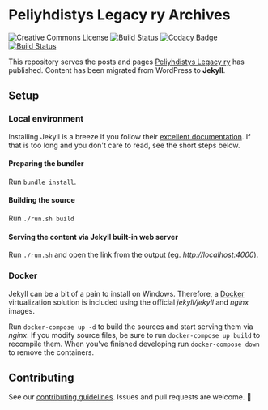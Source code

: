 # Peliyhdistys Legacy ry Archives

[![Creative Commons License](https://i.creativecommons.org/l/by-nc/4.0/88x31.png)](https://creativecommons.org/licenses/by-nc/4.0/) [![Build Status](https://travis-ci.org/pelilegacy/pelilegacy.github.io.svg?branch=master)](https://travis-ci.org/pelilegacy/pelilegacy.github.io) 
[![Codacy Badge](https://api.codacy.com/project/badge/Grade/c027c6320c494d97b27ee693874c3ff3)](https://www.codacy.com/app/nikoheikkila/pelilegacy.github.io?utm_source=github.com&utm_medium=referral&utm_content=pelilegacy/pelilegacy.github.io&utm_campaign=badger)
[![Build Status](https://travis-ci.org/pelilegacy/pelilegacy.github.io.svg?branch=master)](https://travis-ci.org/pelilegacy/pelilegacy.github.io)

This repository serves the posts and pages [Peliyhdistys Legacy ry](https://www.pelilegacy.fi) has published. Content has been migrated from WordPress to **Jekyll**.

## Setup

### Local environment
Installing Jekyll is a breeze if you follow their [excellent documentation](https://jekyllrb.com/docs/installation/). If that is too long and you don't care to read, see the short steps below.

#### Preparing the bundler
Run `bundle install`.

#### Building the source
Run `./run.sh build`

#### Serving the content via Jekyll built-in web server
Run `./run.sh` and open the link from the output (eg. _http://localhost:4000_).

### Docker
Jekyll can be a bit of a pain to install on Windows. Therefore, a [Docker](https://www.docker.com/get-docker) virtualization solution is included using the official _jekyll/jekyll_ and _nginx_ images.

Run `docker-compose up -d` to build the sources and start serving them via _nginx_. If you modify source files, be sure to run `docker-compose up build` to recompile them. When you've finished developing run `docker-compose down` to remove the containers.

## Contributing
See our [contributing guidelines](CONTRIBUTING.md). Issues and pull requests are welcome. :hammer:

